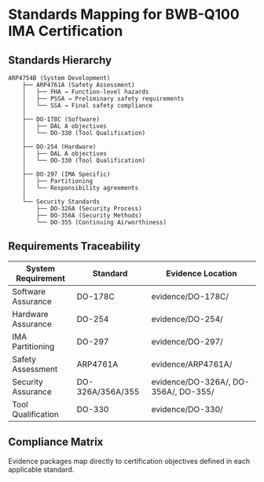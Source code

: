 # Standards Mapping for BWB-Q100 IMA Certification

## Standards Hierarchy

```
ARP4754B (System Development)
    ├── ARP4761A (Safety Assessment)
    │   ├── FHA → Function-level hazards
    │   ├── PSSA → Preliminary safety requirements
    │   └── SSA → Final safety compliance
    │
    ├── DO-178C (Software)
    │   ├── DAL A objectives
    │   └── DO-330 (Tool Qualification)
    │
    ├── DO-254 (Hardware)
    │   ├── DAL A objectives
    │   └── DO-330 (Tool Qualification)
    │
    ├── DO-297 (IMA Specific)
    │   ├── Partitioning
    │   └── Responsibility agreements
    │
    └── Security Standards
        ├── DO-326A (Security Process)
        ├── DO-356A (Security Methods)
        └── DO-355 (Continuing Airworthiness)
```

## Requirements Traceability

| System Requirement | Standard | Evidence Location |
|-------------------|----------|-------------------|
| Software Assurance | DO-178C | evidence/DO-178C/ |
| Hardware Assurance | DO-254 | evidence/DO-254/ |
| IMA Partitioning | DO-297 | evidence/DO-297/ |
| Safety Assessment | ARP4761A | evidence/ARP4761A/ |
| Security Assurance | DO-326A/356A/355 | evidence/DO-326A/, DO-356A/, DO-355/ |
| Tool Qualification | DO-330 | evidence/DO-330/ |

## Compliance Matrix

Evidence packages map directly to certification objectives defined in each applicable standard.
